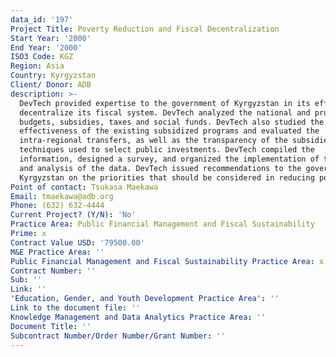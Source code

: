 ```yaml
---
data_id: '197'
Project Title: Poverty Reduction and Fiscal Decentralization
Start Year: '2000'
End Year: '2000'
ISO3 Code: KGZ
Region: Asia
Country: Kyrgyzstan
Client/ Donor: ADB
description: >-
  DevTech provided expertise to the government of Kyrgyzstan in its effort to
  decentralize its fiscal system. DevTech analyzed the national and provincial
  budgets, subsidies, taxes and social funds. DevTech also studied the
  effectiveness of the existing subsidized programs and evaluated the
  intra-regional transfers, as well as the transparency of the subsidies and the
  techniques used to select public investments. DevTech compiled the
  information, designed a survey, and organized the implementation of the survey
  and analysis of the data. DevTech issued recommendations to the government of
  Kyrgyzstan on the priorities that should be considered in reducing poverty.
Point of contact: Tsukasa Maekawa
Email: tmaekawa@adb.org
Phone: (632) 632-4444
Current Project? (Y/N): 'No'
Practice Area: Public Financial Management and Fiscal Sustainability
Prime: x
Contract Value USD: '79500.00'
M&E Practice Area: ''
Public Financial Management and Fiscal Sustainability Practice Area: x
Contract Number: ''
Sub: ''
Link: ''
'Education, Gender, and Youth Development Practice Area': ''
Link to the document file: ''
Knowledge Management and Data Analytics Practice Area: ''
Document Title: ''
Subcontract Number/Order Number/Grant Number: ''
---
```

